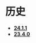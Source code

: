 # 历史
- [**24.1.1**](https://github.com/AlexMofer/ProjectX/tree/master/supportplus/history/24.1.1)
- [**23.4.0**](https://github.com/AlexMofer/ProjectX/tree/master/supportplus/history/23.4.0)